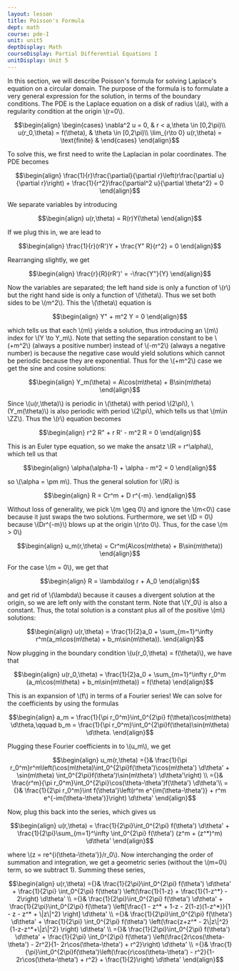 ```yaml
---
layout: lesson
title: Poisson's Formula 
dept: math
course: pde-I
unit: unit5
deptDisplay: Math
courseDisplay: Partial Differential Equations I
unitDisplay: Unit 5
---
```

In this section, we will describe Poisson's formula for solving Laplace's equation on a circular domain. The purpose of the formula is to formulate a very general expression for the solution, in terms of the boundary conditions. The PDE is the Laplace equation on a disk of radius \\(a\\), with a regularity condition at the origin \\(r=0\\).

$$\begin{align}
\begin{cases}
\nabla^2 u = 0, & r < a,\theta \in [0,2\pi)\\
u(r_0,\theta) = f(\theta), & \theta \in [0,2\pi)\\
\lim_{r\to 0} u(r,\theta) = \text{finite} & 
\end{cases}
\end{align}$$

To solve this, we first need to write the Laplacian in polar coordinates. The PDE becomes 

$$\begin{align}
\frac{1}{r}\frac{\partial}{\partial r}\left(r\frac{\partial u}{\partial r}\right) + \frac{1}{r^2}\frac{\partial^2 u}{\partial \theta^2} = 0
\end{align}$$

We separate variables by introducing

$$\begin{align}
u(r,\theta) = R(r)Y(\theta)
\end{align}$$

If we plug this in, we are lead to

$$\begin{align}
\frac{1}{r}(rR')Y + \frac{Y" R}{r^2} = 0
\end{align}$$

Rearranging slightly, we get

$$\begin{align}
\frac{r}{R}(rR')' = -\frac{Y"}{Y}
\end{align}$$

Now the variables are separated; the left hand side is only a function of \\(r\\) but the right hand side is only a function of \\(\theta\\). Thus we set both sides to be \\(m^2\\). This the \\(\theta\\) equation is

$$\begin{align}
Y" + m^2 Y = 0
\end{align}$$

which tells us that each \\(m\\) yields a solution, thus introducing an \\(m\\) index for \\(Y \to Y_m\\). Note that setting the separation constant to be \\(+m^2\\) (always a positive number) instead of \\(-m^2\\) (always a negative number) is because the negative case would yield solutions which cannot be periodic because they are exponential. Thus for the \\(+m^2\\) case we get the sine and cosine solutions:

$$\begin{align}
Y_m(\theta) = A\cos(m\theta) + B\sin(m\theta)
\end{align}$$

Since \\(u(r,\theta)\\) is periodic in \\(\theta\\) with period \\(2\pi\\), \\(Y_m(\theta)\\) is also periodic with period \\(2\pi\\), which tells us that \\(m\in \ZZ\\). Thus the \\(r\\) equation becomes

$$\begin{align}
r^2 R" + r R' - m^2 R = 0
\end{align}$$

This is an Euler type equation, so we make the ansatz \\(R = r^\alpha\\), which tell us that

$$\begin{align}
\alpha(\alpha-1) + \alpha - m^2 = 0
\end{align}$$

so \\(\alpha = \pm m\\). Thus the general solution for \\(R\\) is

$$\begin{align}
R = Cr^m + D r^{-m}.
\end{align}$$

Without loss of generality, we pick \\(m \geq 0\\) and ignore the \\(m<0\\) case because it just swaps the two solutions. Furthermore, we set \\(D = 0\\) because \\(Dr^{-m}\\) blows up at the origin \\(r\to 0\\). Thus, for the case \\(m > 0\\)

$$\begin{align}
u_m(r,\theta) = Cr^m(A\cos(m\theta) + B\sin(m\theta))
\end{align}$$

For the case \\(m = 0\\), we get that

$$\begin{align}
R = \lambda\log r + A_0
\end{align}$$

and get rid of \\(\lambda\\) because it causes a divergent solution at the origin, so we are left only with the constant term. Note that \\(Y_0\\) is also a constant. Thus, the total solution is a constant plus all of the positive \\(m\\) solutions:

$$\begin{align}
u(r,\theta) = \frac{1}{2}a_0 + \sum_{m=1}^\infty r^m(a_m\cos(m\theta) + b_m\sin(m\theta)).
\end{align}$$

Now plugging in the boundary condition \\(u(r_0,\theta) = f(\theta)\\), we have that

$$\begin{align}
u(r_0,\theta) = \frac{1}{2}a_0 + \sum_{m=1}^\infty r_0^m (a_m\cos(m\theta) + b_m\sin(m\theta)) = f(\theta)
\end{align}$$

This is an expansion of \\(f\\) in terms of a Fourier series! We can solve for the coefficients by using the formulas

$$\begin{align}
a_m = \frac{1}{\pi r_0^m}\int_0^{2\pi} f(\theta)\cos(m\theta) \d\theta,\qquad b_m = \frac{1}{\pi r_0^m}\int_0^{2\pi}f(\theta)\sin(m\theta) \d\theta.
\end{align}$$

Plugging these Fourier coefficients in to \\(u_m\\), we get

$$\begin{align}
u_m(r,\theta) ={}& \frac{1}{\pi r_0^m}r^m\left(\cos(m\theta)\int_0^{2\pi}f(\theta')\cos(m\theta') \d\theta' + \sin(m\theta) \int_0^{2\pi}f(\theta')\sin(m\theta') \d\theta'\right) \\
={}& \frac{r^m}{\pi r_0^m}\int_0^{2\pi}\cos(\theta-\theta')f(\theta') \d\theta'\\
={}& \frac{1}{2\pi r_0^m}\int f(\theta')\left(r^m e^{im(\theta-\theta')} + r^m e^{-im(\theta-\theta')}\right) \d\theta'
\end{align}$$

Now, plug this back into the series, which gives us

$$\begin{align}
u(r,\theta) = \frac{1}{2\pi}\int_0^{2\pi} f(\theta') \d\theta' + \frac{1}{2\pi}\sum_{m=1}^\infty \int_0^{2\pi} f(\theta') (z^m + (z^*)^m) \d\theta'
\end{align}$$

where \\(z = re^{i(\theta-\theta')}/r_0\\). Now interchanging the order of summation and integration, we get a geometric series (without the \\(m=0\\) term, so we subtract 1). Summing these series,

$$\begin{align}
u(r,\theta) ={}& \frac{1}{2\pi}\int_0^{2\pi} f(\theta') \d\theta' + \frac{1}{2\pi} \int_0^{2\pi} f(\theta') \left(\frac{1}{1-z} + \frac{1}{1-z^*} - 2\right) \d\theta' \\
={}& \frac{1}{2\pi}\int_0^{2\pi} f(\theta') \d\theta' + \frac{1}{2\pi}\int_0^{2\pi} f(\theta') \left[\frac{1 - z^* + 1-z - 2(1-z)(1-z^*)}{1 - z - z^* + \|z\|^2} \right] \d\theta' \\
={}& \frac{1}{2\pi}\int_0^{2\pi} f(\theta') \d\theta' + \frac{1}{2\pi} \int_0^{2\pi} f(\theta') \left(\frac{z+z^* - 2\|z\|^2}{1-z-z^*+\|z\|^2} \right) \d\theta' \\
={}& \frac{1}{2\pi}\int_0^{2\pi} f(\theta') \d\theta' + \frac{1}{2\pi} \int_0^{2\pi} f(\theta') \left(\frac{2r\cos(\theta-\theta') - 2r^2}{1- 2r\cos(\theta-\theta') + r^2}\right) \d\theta' \\
={}& \frac{1}{\pi}\int_0^{2\pi}f(\theta')\left(\frac{r\cos(\theta-\theta') - r^2}{1-2r\cos(\theta-\theta') + r^2} + \frac{1}{2}\right) \d\theta'
\end{align}$$

